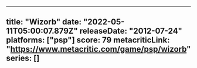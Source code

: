 
---
title: "Wizorb"
date: "2022-05-11T05:00:07.879Z"
releaseDate: "2012-07-24"
platforms: ["psp"]
score: 79
metacriticLink: "https://www.metacritic.com/game/psp/wizorb"
series: []
---
